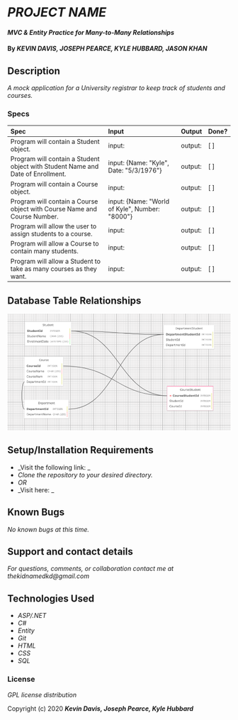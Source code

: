 # _PROJECT NAME_

#### _MVC & Entity Practice for Many-to-Many Relationships_

#### By _**KEVIN DAVIS, JOSEPH PEARCE, KYLE HUBBARD, JASON KHAN**_

## Description

_A mock application for a University registrar to keep track of students and courses._

### Specs
| Spec | Input | Output | Done? |
| :-------------     | :------------- | :------------- | :------------- | 
| Program will contain a Student object. | input: | output:  | [ ] |
| Program will contain a Student object with Student Name and Date of Enrollment. | input: {Name: "Kyle", Date: "5/3/1976"} | output:  | [ ] |
| Program will contain a Course object. | input: | output:  | [ ] |
| Program will contain a Course object with Course Name and Course Number. | input: {Name: "World of Kyle", Number: "8000"} | output:  | [ ] |
| Program will allow the user to assign students to a course.  | input: | output:  | [ ] |
| Program will allow a Course to contain many students. | input: | output:  | [ ] |
| Program will allow a Student to take as many courses as they want. | input: | output:  | [ ] | 

## Database Table Relationships

![](./img/UNI_DB_DIAGRAM.png)

## Setup/Installation Requirements

* _Visit the following link: _
* _Clone the repository to your desired directory._
* _OR_
* _Visit here: _


## Known Bugs

_No known bugs at this time._

## Support and contact details

_For questions, comments, or collaboration contact me at thekidnamedkd@gmail.com_

## Technologies Used

* _ASP/.NET_
* _C#_
* _Entity_
* _Git_
* _HTML_
* _CSS_
* _SQL_

### License

*GPL license distribution*

Copyright (c) 2020 **_Kevin Davis, Joseph Pearce, Kyle Hubbard_**